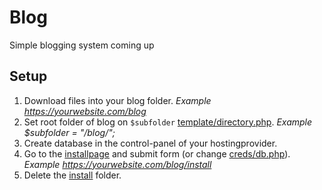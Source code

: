 # Blog
Simple blogging system coming up

## Setup
1. Download files into your blog folder. *Example https://yourwebsite.com/blog*
2. Set root folder of blog on `$subfolder` [template/directory.php](https://github.com/joepdooper/blog/blob/development/template/directory.php). *Example $subfolder = "/blog/";*
4. Create database in the control-panel of your hostingprovider.
5. Go to the [installpage](https://github.com/joepdooper/blog/blob/development/install/) and submit form (or change [creds/db.php](https://github.com/joepdooper/blog/blob/development/creds/db.php)). *Example https://yourwebsite.com/blog/install*
6. Delete the [install](https://github.com/joepdooper/blog/blob/development/install/) folder.

